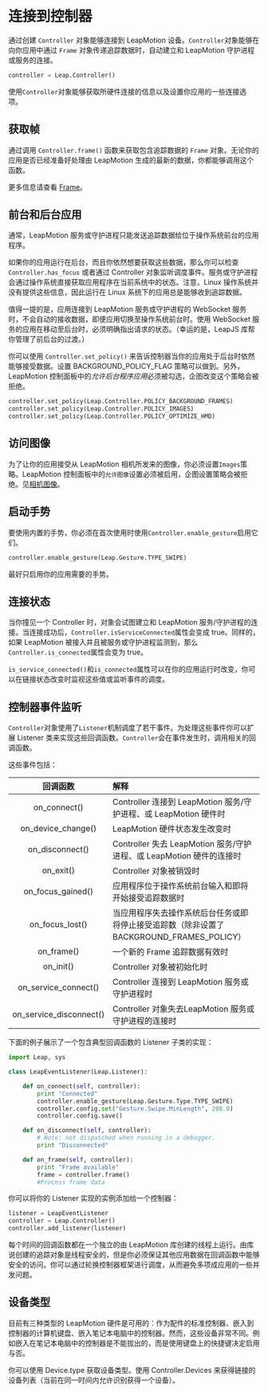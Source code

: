 # 连接到控制器

通过创建 `Controller` 对象能够连接到 LeapMotion 设备。`Controller`对象能够在向你应用中通过 `Frame` 对象传递追踪数据时，自动建立和 LeapMotion 守护进程或服务的连接。

```python
controller = Leap.Controller()
```

使用`Controller`对象能够获取所硬件连接的信息以及设置你应用的一些连接选项。

## 获取帧

通过调用 `Controller.frame()` 函数来获取包含追踪数据的 `Frame` 对象。无论你的应用是否已经准备好处理由 LeapMotion 生成的最新的数据，你都能够调用这个函数。

更多信息请查看 [Frame](../api/Leap.Frame.md)。

## 前台和后台应用

通常，LeapMotion 服务或守护进程只能发送追踪数据给位于操作系统前台的应用程序。

如果你的应用运行在后台，而且你依然想要获取这些数据，那么你可以检查 `Controller.has_focus` 或者通过 Controller 对象监听调度事件。服务或守护进程会通过操作系统直接获取应用程序在当前系统中的状态。注意，Linux 操作系统并没有提供这些信息，因此运行在 Linux 系统下的应用总是能够收到追踪数据。

值得一提的是，应用连接到 LeapMotion 服务或守护进程的 WebSocket 服务时，不会自动的接收数据，即便应用切换至操作系统前台时。使用 WebSocket 服务的应用在移动至后台时，必须明确指出请求的状态。（幸运的是，LeapJS 库帮你管理了前后台的过渡。）

你可以使用 `Controller.set_policy()` 来告诉控制器当你的应用处于后台时依然能够接受数据。设置 BACKGROUND_POLICY_FLAG 策略可以做到。另外， LeapMotion 控制面板中的*允许后台程序应用*必须被勾选，企图改变这个策略会被拒绝。

```python
controller.set_policy(Leap.Controller.POLICY_BACKGROUND_FRAMES)
controller.set_policy(Leap.Controller.POLICY_IMAGES)
controller.set_policy(Leap.Controller.POLICY_OPTIMIZE_HMD)
```

## 访问图像

为了让你的应用接受从 LeapMotion 相机所发来的图像，你必须设置`Images`策略。LeapMotion 控制面板中的`允许图像`设置必须被启用，企图设置策略会被拒绝。见[相机图像](../devguide/Leap_Images.md)。

## 启动手势

要使用内置的手势，你必须在首次使用时使用`Controller.enable_gesture`启用它们。

```python
controller.enable_gesture(Leap.Gesture.TYPE_SWIPE)
```

最好只启用你的应用需要的手势。

## 连接状态

当你撞见一个 Controller 时，对象会试图建立和 LeapMotion 服务/守护进程的连接。当连接成功后，`Controller.isServiceConnected`属性会变成 true。同样的，如果 LeapMotion 被接入并且被服务或守护进程监测到，那么`Controller.is_connected`属性会变为 true。

`is_service_connected()`和`is_connected`属性可以在你的应用运行时改变，你可以在链接状态改变时监视这些值或监听事件的调度。

## 控制器事件监听

`Controller`对象使用了`Listener`机制调度了若干事件。为处理这些事件你可以扩展 Listener 类来实现这些回调函数。`Controller`会在事件发生时，调用相关的回调函数。

这些事件包括：

|回调函数|解释|
|:--:|:--|
|on_connect()|Controller 连接到 LeapMotion 服务/守护进程、或 LeapMotion 硬件时|
|on_device_change()|LeapMotion 硬件状态发生改变时|
|on_disconnect()|Controller 失去 LeapMotion 服务/守护进程、或 LeapMotion 硬件的连接时|
|on_exit()|Controller 对象被销毁时|
|on_focus_gained()|应用程序位于操作系统前台输入和即将开始接受追踪数据时|
|on_focus_lost()|当应用程序失去操作系统后台任务或即将停止接受追踪数（除非设置了 BACKGROUND_FRAMES_POLICY）|
|on_frame()|一个新的 Frame 追踪数据有效时|
|on_init()|Controller 对象被初始化时|
|on_service_connect()|Controller 连接到 LeapMotion 服务或守护进程时|
|on_service_disconnect()|Controller 对象失去LeapMotion 服务或守护进程的连接时|

下面的例子展示了一个包含典型回调函数的 Listener 子类的实现：

```python
import Leap, sys

class LeapEventListener(Leap.Listener):

    def on_connect(self, controller):
        print "Connected"
        controller.enable_gesture(Leap.Gesture.Type.TYPE_SWIPE)
        controller.config.set("Gesture.Swipe.MinLength", 200.0)
        controller.config.save()

    def on_disconnect(self, controller):
        # Note: not dispatched when running in a debugger.
        print "Disconnected"

    def on_frame(self, controller):
        print "Frame available"
        frame = controller.frame()
        #Process frame data
```

你可以将你的 Listener 实现的实例添加给一个控制器：

```python
listener = LeapEventListener
controller = Leap.Controller()
controller.add_listener(listener)
```

每个时间的回调函数都在一个独立的由 LeapMotion 库创建的线程上运行。由库说创建的追踪对象是线程安全的，但是你必须保证其他应用数据在回调函数中能够安全的访问。你可以通过轮换控制器框架进行调度，从而避免多项成应用的一些并发问题。

## 设备类型

目前有三种类型的 LeapMotion 硬件是可用的：作为配件的标准控制器、嵌入到控制器的计算机键盘、嵌入笔记本电脑中的控制器。然而，这些设备非常不同。例如嵌入在笔记本电脑中的控制器是不能拔出的，而是使用键盘上的快捷键决定启用与否。

你可以使用 Device.type 获取设备类型。使用 Controller.Devices 来获得链接的设备列表（当前在同一时间内允许识别获得一个设备）。
